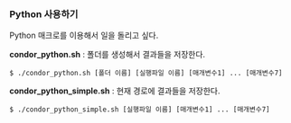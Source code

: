 ### Python 사용하기

Python 매크로를 이용해서 일을 돌리고 싶다.

**condor_python.sh**  : 폴더를 생성해서 결과들을 저장한다.

	$ ./condor_python.sh [폴더 이름] [실행파일 이름] [매개변수1] ... [매개변수7]

**condor_python_simple.sh** : 현재 경로에 결과들을 저장한다.

	$ ./condor_python_simple.sh [실행파일 이름] [매개변수1] ... [매개변수7]

